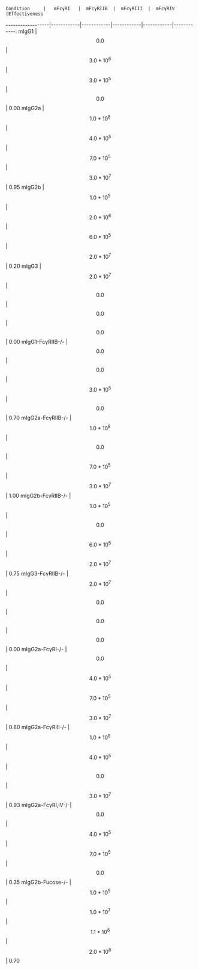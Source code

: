     Condition     |   mFcγRI   |  mFcγRIIB  |  mFcγRIII  |  mFcγRIV   |Effectiveness
------------------|------------|------------|------------|------------|------------:
mIgG1             |$$0.0$$     |$$3.0*10^6$$|$$3.0*10^5$$|$$0.0$$     |         0.00
mIgG2a            |$$1.0*10^8$$|$$4.0*10^5$$|$$7.0*10^5$$|$$3.0*10^7$$|         0.95
mIgG2b            |$$1.0*10^5$$|$$2.0*10^6$$|$$6.0*10^5$$|$$2.0*10^7$$|         0.20
mIgG3             |$$2.0*10^7$$|$$0.0$$     |$$0.0$$     |$$0.0$$     |         0.00
mIgG1-FcγRIIB-/-  |$$0.0$$     |$$0.0$$     |$$3.0*10^5$$|$$0.0$$     |         0.70
mIgG2a-FcγRIIB-/- |$$1.0*10^8$$|$$0.0$$     |$$7.0*10^5$$|$$3.0*10^7$$|         1.00
mIgG2b-FcγRIIB-/- |$$1.0*10^5$$|$$0.0$$     |$$6.0*10^5$$|$$2.0*10^7$$|         0.75
mIgG3-FcγRIIB-/-  |$$2.0*10^7$$|$$0.0$$     |$$0.0$$     |$$0.0$$     |         0.00
mIgG2a-FcγRI-/-   |$$0.0$$     |$$4.0*10^5$$|$$7.0*10^5$$|$$3.0*10^7$$|         0.80
mIgG2a-FcγRIII-/- |$$1.0*10^8$$|$$4.0*10^5$$|$$0.0$$     |$$3.0*10^7$$|         0.93
mIgG2a-FcγRI,IV-/-|$$0.0$$     |$$4.0*10^5$$|$$7.0*10^5$$|$$0.0$$     |         0.35
mIgG2b-Fucose-/-  |$$1.0*10^5$$|$$1.0*10^7$$|$$1.1*10^6$$|$$2.0*10^8$$|         0.70

